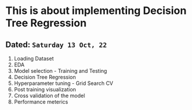 # This is about implementing Decision Tree Regression 
## Dated: `Saturday 13 Oct, 22`

1. Loading Dataset
2. EDA
3. Model selection - Training and Testing
4. Decision Tree Regression
5. Hyperparameter tuning - Grid Search CV
6. Post training visualization
7. Cross validation of the model
8. Performance meterics
